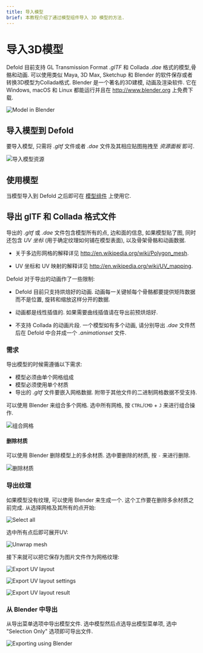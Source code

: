 ```yaml
---
title: 导入模型
brief: 本教程介绍了通过模型组件导入 3D 模型的方法.
---
```


# 导入3D模型
Defold 目前支持 GL Transmission Format *.glTF* 和 Collada *.dae* 格式的模型,骨骼和动画. 可以使用类似 Maya, 3D Max, Sketchup 和 Blender 的软件保存或者转换3D模型为Collada格式. Blender 是一个著名的3D建模, 动画及渲染软件. 它在 Windows, macOS 和 Linux 都能运行并且在 http://www.blender.org 上免费下载.

![Model in Blender](images/model/blender.png)


## 导入模型到 Defold
要导入模型, 只需将 *.gltf* 文件或者 *.dae* 文件及其相应贴图拖拽至 *资源面板* 即可.

![导入模型资源](images/model/assets.png)


## 使用模型
当模型导入到 Defold 之后即可在 [模型组件](/manuals/model) 上使用它.


## 导出 glTF 和 Collada 格式文件
导出的 *.gltf* 或 *.dae* 文件包含模型所有的点, 边和面的信息, 如果模型贴了图, 同时还包含 _UV 坐标_ (用于确定纹理如何铺在模型表面), 以及骨架骨骼和动画数据.

* 关于多边形网格的解释详见 http://en.wikipedia.org/wiki/Polygon_mesh.

* UV 坐标和 UV 映射的解释详见 http://en.wikipedia.org/wiki/UV_mapping.

Defold 对于导出的动画作了一些限制:

* Defold 目前只支持烘焙好的动画. 动画每一关键帧每个骨骼都要提供矩阵数据而不是位置, 旋转和缩放这样分开的数据.

* 动画都是线性插值的. 如果需要曲线插值请在导出前预烘焙好.

* 不支持 Collada 的动画片段. 一个模型如有多个动画, 请分别导出 *.dae* 文件然后在 Defold 中合并成一个 *.animationset* 文件.


### 需求
导出模型的时候需遵循以下需求:

* 模型必须由单个网格组成
* 模型必须使用单个材质
* 导出的 *.gltf* 文件要嵌入网格数据. 附带于其他文件的二进制网格数据不受支持. 

可以使用 Blender 来组合多个网格. 选中所有网格, 按 `CTRL`/`CMD` + `J` 来进行组合操作.

![组合网格](images/model/blender_join_meshes.png)


#### 删除材质
可以使用 Blender 删除模型上的多余材质. 选中要删除的材质, 按 `-` 来进行删除.

![删除材质](images/model/blender_remove_materials.png)


### 导出纹理
如果模型没有纹理, 可以使用 Blender 来生成一个. 这个工作要在删除多余材质之前完成. 从选择网格及其所有的点开始:

![Select all](images/model/blender_select_all_vertices.png)

选中所有点后即可展开UV:

![Unwrap mesh](images/model/blender_unwrap_mesh.png)

接下来就可以把它保存为图片文件作为网格纹理:

![Export UV layout](images/model/blender_export_uv_layout.png)

![Export UV layout settings](images/model/blender_export_uv_layout_settings.png)

![Export UV layout result](images/model/blender_export_uv_layout_result.png)


### 从 Blender 中导出
从导出菜单选项中导出模型文件. 选中模型然后点选导出模型菜单项, 选中 "Selection Only" 选项即可导出文件.

![Exporting using Blender](images/model/blender_export.png)
